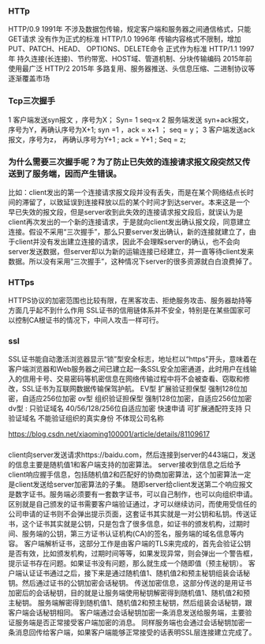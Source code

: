 
### HTTp
HTTP/0.9	1991年	不涉及数据包传输，规定客户端和服务器之间通信格式，只能GET请求	没有作为正式的标准
HTTP/1.0	1996年	传输内容格式不限制，增加PUT、PATCH、HEAD、 OPTIONS、DELETE命令	正式作为标准
HTTP/1.1	1997年	持久连接(长连接)、节约带宽、HOST域、管道机制、分块传输编码	2015年前使用最广泛
HTTP/2	    2015年	多路复用、服务器推送、头信息压缩、二进制协议等	逐渐覆盖市场
### Tcp三次握手
1 客户端发送syn报文 ，序号为X； Syn= 1  seq=x
2 服务端发送 syn+ack报文，序号为Y，再确认序号为X+1; syn =1 ，ack = x+1 ； seq = y；
3  客户端发送ack报文，序号为z， 再确认序号为Y+1 ;  ack = Y+1 ; Seq = z;

### 为什么需要三次握手呢？为了防止已失效的连接请求报文段突然又传送到了服务端，因而产生错误。

比如：client发出的第一个连接请求报文段并没有丢失，而是在某个网络结点长时间的滞留了，以致延误到连接释放以后的某个时间才到达server。本来这是一个早已失效的报文段，但是server收到此失效的连接请求报文段后，就误认为是client再次发出的一个新的连接请求，于是就向client发出确认报文段，同意建立连接。假设不采用“三次握手”，那么只要server发出确认，新的连接就建立了，由于client并没有发出建立连接的请求，因此不会理睬server的确认，也不会向server发送数据，但server却以为新的运输连接已经建立，并一直等待client发来数据。所以没有采用“三次握手”，这种情况下server的很多资源就白白浪费掉了。

### HTTps 
HTTPS协议的加密范围也比较有限，在黑客攻击、拒绝服务攻击、服务器劫持等方面几乎起不到什么作用
SSL证书的信用链体系并不安全，特别是在某些国家可以控制CA根证书的情况下，中间人攻击一样可行。

### ssl
SSL证书能自动激活浏览器显示“锁”型安全标志，地址栏以“https”开头，意味着在客户端浏览器和Web服务器之间已建立起一条SSL安全加密通道，此时用户在线输入的信用卡号、交易密码等机密信息在网络传输过程中将不会被查看、窃取和修改，SSL证书为互联网数据传输保驾护航。
EV型 扩展验证担保型 强制128位加密，自适应256位加密
ov型 组织验证担保型 强制128位加密，自适应256位加密
dv型 :
只验证域名
40/56/128/256位自适应加密
快速申请
可扩展通配符支持
只验证域名
不能验证组织的真实身份
不体现公司名称

https://blog.csdn.net/xiaoming100001/article/details/81109617

### 
client向server发送请求https://baidu.com，然后连接到server的443端口，发送的信息主要是随机值1和客户端支持的加密算法。
server接收到信息之后给予client响应握手信息，包括随机值2和匹配好的协商加密算法，这个加密算法一定是client发送给server加密算法的子集。
随即server给client发送第二个响应报文是数字证书。服务端必须要有一套数字证书，可以自己制作，也可以向组织申请。区别就是自己颁发的证书需要客户端验证通过，才可以继续访问，而使用受信任的公司申请的证书则不会弹出提示页面，这套证书其实就是一对公钥和私钥。传送证书，这个证书其实就是公钥，只是包含了很多信息，如证书的颁发机构，过期时间、服务端的公钥，第三方证书认证机构(CA)的签名，服务端的域名信息等内容。
客户端解析证书，这部分工作是由客户端的TLS来完成的，首先会验证公钥是否有效，比如颁发机构，过期时间等等，如果发现异常，则会弹出一个警告框，提示证书存在问题。如果证书没有问题，那么就生成一个随即值（预主秘钥）。
客户端认证证书通过之后，接下来是通过随机值1、随机值2和预主秘钥组装会话秘钥。然后通过证书的公钥加密会话秘钥。
传送加密信息，这部分传送的是用证书加密后的会话秘钥，目的就是让服务端使用秘钥解密得到随机值1、随机值2和预主秘钥。
服务端解密得到随机值1、随机值2和预主秘钥，然后组装会话秘钥，跟客户端会话秘钥相同。
客户端通过会话秘钥加密一条消息发送给服务端，主要验证服务端是否正常接受客户端加密的消息。
同样服务端也会通过会话秘钥加密一条消息回传给客户端，如果客户端能够正常接受的话表明SSL层连接建立完成了。
